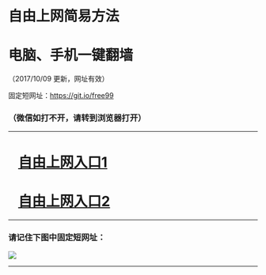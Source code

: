 ﻿# 自由上网简易方法

# 电脑、手机一键翻墙

（2017/10/09 更新，网址有效）

固定短网址：https://git.io/free99

### （微信如打不开，请转到浏览器打开）


***





# &nbsp;&nbsp; <a href="http://ft3057020754.fwq-tz-1001.info/fwqtz01.html?t=100900113029 " target="_blank">自由上网入口1</a>
# &nbsp;&nbsp; <a href="http://ft33728907.fwq-tz-1002.info/fwqtz02.html?t=10090012227 " target="_blank">自由上网入口2</a>
***

### 请记住下图中固定短网址：

<img src="https://s3-us-west-2.amazonaws.com/fwq-1001/yjfq-20170905okok.png" /> 


***

